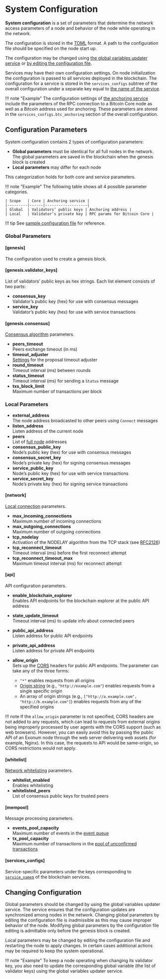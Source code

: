 # System Configuration

**System configuration** is a set of parameters that determine the network
access parameters of a node and behavior of the node while operating in the
network.

The configuration is stored in the [TOML][toml] format. A path to the
configuration file should be specified on the node start up.

The configuration may be changed using [the global variables updater service](../advanced/configuration-updater.md)
or [by editing the configuration file](#changing-configuration).

Services may have their own configuration settings. On node initialization the
configuration is passed to all services deployed in the blockchain.
The configuration for a service is stored in the `services_configs` subtree
of the overall configuration
under a separate key equal to [the name of the service](services.md#service-identifiers).

!!! note "Example"
    The configuration settings of [the anchoring service](../advanced/bitcoin-anchoring.md)
    include the parameters of the RPC connection to
    a Bitcoin Core node as well as a Bitcoin address used for anchoring.
    These parameters are stored in the `services_configs.btc_anchoring`
    section of the overall configuration.

## Configuration Parameters

System configuration contains 2 types of configuration parameters:

- **Global parameters** must be identical for all full nodes in the network. The
  global parameters are saved in the blockchain when the genesis block is
  created
- **Local parameters** may differ for each node

This categorization holds for both core and service parameters.

!!! note "Example"
    The following table shows all 4 possible parameter categories.

    | Scope   | Core | Anchoring service |
    |---------|------|-------------------|
    | Global  | Validators’ public keys | Anchoring address |
    | Local   | Validator’s private key | RPC params for Bitcoin Core |

!!! tip
    See [sample configuration file][github_config_file]
    for reference.

### Global Parameters

#### [genesis]

The configuration used to create a genesis block.

#### [genesis.validator_keys]

List of validators’ public keys as hex strings. Each list element consists of
two parts:

- **consensus_key**  
  Validator’s public key (hex) for use with consensus messages
- **service_key**  
  Validator’s public key (hex) for use with service transactions

#### [genesis.consensus]

[Consensus algorithm](consensus.md) parameters.

- **peers_timeout**  
  Peers exchange timeout (in ms)
- **timeout_adjuster**  
  [Settings][ta-config] for the proposal timeout adjuster
- **round_timeout**  
  Timeout interval (ms) between rounds
- **status_timeout**  
  Timeout interval (ms) for sending a `Status` message
- **txs_block_limit**  
  Maximum number of transactions per block

### Local Parameters

- **external_address**  
  The node address broadcasted to other peers using `Connect` messages
- **listen_address**  
  Listen address of the current node
- **peers**  
  List of [full node](../glossary.md#full-node) addresses
- **consensus_public_key**  
  Node’s public key (hex) for use with consensus messages
- **consensus_secret_key**  
  Node’s private key (hex) for signing consensus messages
- **service_public_key**  
  Node’s public key (hex) for use with service transactions
- **service_secret_key**  
  Node’s private key (hex) for signing service transactions

#### [network]

[Local connection](../advanced/network.md) parameters.

- **max_incoming_connections**  
  Maximum number of incoming connections
- **max_outgoing_connections**  
  Maximum number of outgoing connections
- **tcp_nodelay**  
  Activation of the NODELAY algorithm from the TCP stack (see [RFC2126][rfc2126])
- **tcp_reconnect_timeout**  
  Timeout interval (ms) before the first reconnect attempt
- **tcp_reconnect_timeout_max**  
  Maximum timeout interval (ms) for reconnect attempt

#### [api]

API configuration parameters.

- **enable_blockchain_explorer**  
  Enables API endpoints for the blockchain explorer at the public API address
- **state_update_timeout**  
  Timeout interval (ms) to update info about connected peers
- **public_api_address**  
  Listen address for public API endpoints
- **private_api_address**  
  Listen address for private API endpoints
- **allow_origin**  
  Sets up the [CORS][cors] headers for public API endpoints. The parameter
  can take any of the three forms:

    - `"*"` enables requests from all origins
    - [Origin string][origin-header] (e.g., `"http://example.com"`)
      enables requests from a single specific origin
    - An array of origin strings (e.g., `["http://a.example.com", "http://b.example.com"]`)
      enables requests from any of the specified origins

!!! note
    If the `allow_origin` parameter is not specified, CORS headers are not added
    to any requests, which can lead to requests from external origins
    being improperly processed by user agents with the CORS support
    (such as web browsers). However, you can easily avoid this by passing the
    public API of an Exonum node through the web server
    delivering web assets  (for example, Nginx). In this case, the requests to API
    would be same-origin, so CORS restrictions would not apply.

#### [whitelist]

[Network whitelisting](../advanced/network.md#whitelist) parameters.

- **whitelist_enabled**  
  Enables whitelisting
- **whitelisted_peers**  
  List of consensus public keys for trusted peers

#### [mempool]

Message processing parameters.

- **events_pool_capacity**  
  Maximum number of events in the [event queue](../advanced/consensus/specification.md#message-processing)
- **tx_pool_capacity**  
  Maximum number of transactions in the [pool of unconfirmed transactions](../advanced/consensus/specification.md#pool-of-unconfirmed-transactions)

#### [services_configs]

Service-specific parameters under the keys corresponding to [`service_name`s](services.md#service-identifiers)
of the blockchain services.

## Changing Configuration

Global parameters should be changed by using the global variables updater
service. The service ensures that the configuration updates are synchronized
among nodes in the network. Changing global parameters by editing the
configuration file is inadmissible as this may cause improper behavior of
the node. Modifying global parameters by the configuration file editing is
admittable only before the genesis block is created.

Local parameters may be changed by editing the configuration file and restarting
the node to apply changes. In certain cases additional actions may be required
to keep the system operational.

!!! note "Example"
    To keep a node operating when changing its validator key,
    you also need to update the corresponding global variable (the list of
    validator keys) using the global variables updater service.

[toml]: https://en.wikipedia.org/wiki/TOML
[github_config_file]: https://github.com/exonum/exonum/blob/v0.1/exonum/tests/testdata/config/config02.toml
[rfc2126]: https://tools.ietf.org/html/rfc2126
[cors]: https://developer.mozilla.org/en-US/docs/Web/HTTP/CORS
[origin-header]: https://developer.mozilla.org/en-US/docs/Web/HTTP/Headers/Origin
[ta-config]: https://docs.rs/exonum/0.4.0/exonum/blockchain/config/enum.TimeoutAdjusterConfig.html
